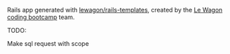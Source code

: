 Rails app generated with [lewagon/rails-templates](https://github.com/lewagon/rails-templates), created by the [Le Wagon coding bootcamp](https://www.lewagon.com) team.


TODO:

Make sql request with scope
